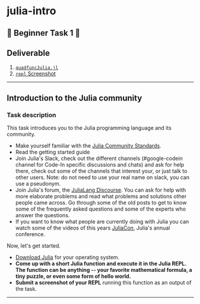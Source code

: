 # julia-intro

## 🔰  Beginner Task 1 🔰

## Deliverable

1. [`quadfuncJulia.jl`](./quadfuncJulia.jl)
2. [`repl` Screenshot](./screenshot.png)

<hr>

## Introduction to the Julia community

### Task description

This task introduces you to the Julia programming language and its community.

- Make yourself familiar with the [Julia Community Standards](https://julialang.org/community/standards/).
- Read the getting started guide
- Join Julia's Slack, check out the different channels (#google-codein channel for Code-In specific discussions and chats) and ask for help there, check out some of the channels that interest your, or just talk to other users. Note: do not need to use your real name on slack, you can use a pseudonym.
- Join Julia's forum, the [JuliaLang Discourse](https://discourse.julialang.org/). You can ask for help with more elaborate problems and read what problems and solutions other people came across. Go through some of the old posts to get to know some of the frequently asked questions and some of the experts who answer the questions.
- If you want to know what people are currently doing with Julia you can watch some of the videos of this years [JuliaCon](https://www.youtube.com/user/JuliaLanguage), Julia's annual conference.

Now, let's get started.

- [Download Julia](https://julialang.org/downloads/) for your operating system.
- **Come up with a short Julia function and execute it in the Julia REPL. The function can be anything -- your favorite mathematical formula, a tiny puzzle, or even some form of hello world.**
- **Submit a screenshot of your REPL** running this function as an output of the task.

<hr>